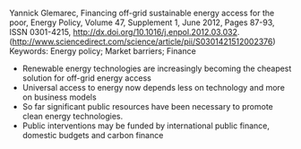 

Yannick Glemarec, Financing off-grid sustainable energy access for the poor, Energy Policy, Volume 47, Supplement 1, June 2012, Pages 87-93, ISSN 0301-4215, http://dx.doi.org/10.1016/j.enpol.2012.03.032.
(http://www.sciencedirect.com/science/article/pii/S0301421512002376)
Keywords: Energy policy; Market barriers; Finance

* Renewable energy technologies are increasingly becoming the cheapest solution for off-grid energy access
* Universal access to energy now depends less on technology and more on business models 
* So far significant public resources have been necessary to promote clean energy technologies.
* Public interventions may be funded by international public finance, domestic budgets and carbon finance


